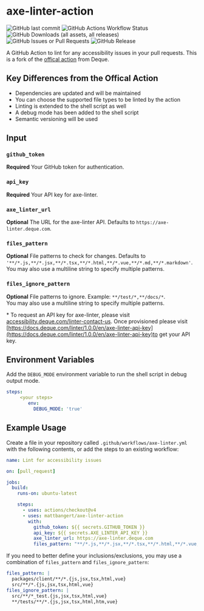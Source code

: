 # axe-linter-action

![GitHub last commit](https://img.shields.io/github/last-commit/mattbangert/axe-linter-action) ![GitHub Actions Workflow Status](https://img.shields.io/github/actions/workflow/status/mattbangert/axe-linter-action/lint-test.yml) ![GitHub Downloads (all assets, all releases)](https://img.shields.io/github/downloads/mattbangert/axe-linter-action/total) ![GitHub Issues or Pull Requests](https://img.shields.io/github/issues/mattbangert/axe-linter-action) ![GitHub Release](https://img.shields.io/github/v/release/mattbangert/axe-linter-action)

A GitHub Action to lint for any accessibility issues in your pull requests. This is a fork of the [offical action](https://github.com/dequelabs/axe-linter-action) from Deque.

## Key Differences from the Offical Action

- Dependencies are updated and will be maintained
- You can choose the supported file types to be linted by the action
- Linting is extended to the shell script as well
- A debug mode has been added to the shell script
- Semantic versioning will be used

## Input

### `github_token`

**Required** Your GitHub token for authentication.

### `api_key`

**Required** Your API key for axe-linter.

### `axe_linter_url`

**Optional** The URL for the axe-linter API. Defaults to `https://axe-linter.deque.com`.

### `files_pattern`

**Optional** File patterns to check for changes. Defaults to `'**/*.js,**/*.jsx,**/*.tsx,**/*.html,**/*.vue,**/*.md,**/*.markdown'`.\
You may also use a multiline string to specify multiple patterns.

### `files_ignore_pattern`

**Optional** File patterns to ignore. Example: `**/test/*,**/docs/*`.\
You may also use a multiline string to specify multiple patterns.

\* To request an API key for axe-linter, please visit [accessibility.deque.com/linter-contact-us](https://accessibility.deque.com/linter-contact-us). Once provisioned please visit [https://docs.deque.com/linter/1.0.0/en/axe-linter-api-key](https://docs.deque.com/linter/1.0.0/en/axe-linter-api-key)to get your API key.

## Environment Variables

Add the `DEBUG_MODE` environment variable to run the shell script in debug output mode.

```yaml
steps:
     <your steps>
        env:
          DEBUG_MODE: 'true'
```

## Example Usage

Create a file in your repository called `.github/workflows/axe-linter.yml` with the following contents, or add the steps to an existing workflow:

```yaml
name: Lint for accessibility issues

on: [pull_request]

jobs:
  build:
    runs-on: ubuntu-latest

    steps:
      - uses: actions/checkout@v4
      - uses: mattbangert/axe-linter-action
        with:
          github_token: ${{ secrets.GITHUB_TOKEN }}
          api_key: ${{ secrets.AXE_LINTER_API_KEY }}
          axe_linter_url: https://axe-linter.deque.com
          files_pattern: "**/*.js,**/*.jsx,**/*.tsx,**/*.html,**/*.vue,**/*.md,**/*.markdown"
```

If you need to better define your inclusions/exclusions, you may use a combination of `files_pattern` and `files_ignore_pattern`:

```yaml
files_pattern: |
  packages/client/**/*.{js,jsx,tsx,html,vue}
  src/**/*.{js,jsx,tsx,html,vue}
files_ignore_pattern: |
  src/**/*_test.{js,jsx,tsx,html,vue}
  **/tests/**/*.{js,jsx,tsx,html,htm,vue}
```
